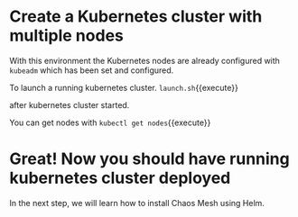 # Create a Kubernetes cluster with multiple nodes

With this environment the Kubernetes nodes are already configured with `kubeadm` which has been set and configured.

To launch a running kubernetes cluster.
`launch.sh`{{execute}}

after kubernetes cluster started. 

You can get nodes with `kubectl get nodes`{{execute}}

# Great! Now you should have running kubernetes cluster deployed

In the next step, we will learn how to install Chaos Mesh using Helm.